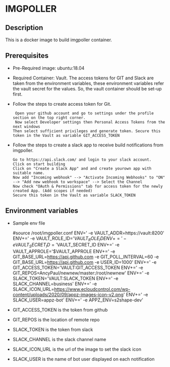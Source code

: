 IMGPOLLER
=========

Description
-------------
This is a docker image to build imgpoller container.

Prerequisites
-------------
- Pre-Required image: ubuntu:18.04
- Required Container: Vault. The access tokens for GIT and Slack are taken from the environment variables, these environment variables refer the vault secret for the values. So, the vault container should be set-up first.
- Follow the steps to create access token for Git.
     
	   Open your github account and go to settings under the profile section on the top right corner.
	   Now select Developer settings then Personal Access Tokens from the next windows
	  Then select sufficient privileges and generate token. Secure this token in the Vault as variable GIT_ACCESS_TOKEN

- Follow the steps to create a slack app to receive build notifications from imgpoller.

      Go to https://api.slack.com/ and login to your slack account. 
	  Click on start building
	  Click on "Create a Slack App" and and create yourown app with suitable name.
	  Now add "Incoming webhook" --> "Activate Incoming Webhooks" to "ON" --> "Add new webhook to workspace" --> Select the Channel
	  Now check "OAuth & Permissions" tab for access token for the newly created App. (Add scopes if needed)
	  Secure this token in the Vault as variable SLACK_TOKEN

Environment variables
------------------------
- Sample env file


    #source /root/imgpoller.conf
    ENV=' -e VAULT_ADDR=https://vault:8200'
    ENV+=' -e VAULT_ROLE_ID='$VAULT_ROLE_ID
    ENV+=' -e VAULT_SECRET_ID='$VAULT_SECRET_ID
    ENV+=' -e VAULT_APPROLE='$VAULT_APPROLE
    ENV+=' -e GIT_BASE_URL=https://api.github.com -e GIT_POLL_INTERVAL=60 -e GIT_BASE_URL=https://api.github.com  -e USER_ID=1000'
    ENV+=' -e GIT_ACCESS_TOKEN='VAULT:GIT_ACCESS_TOKEN
    ENV+=' -e GIT_REPOS=AncyPaul/newnew/master:/root/newnew'
    ENV+=' -e SLACK_TOKEN='VAULT:SLACK_TOKEN
    ENV+=' -e SLACK_CHANNEL=business'
    ENV+=' -e SLACK_ICON_URL=https://www.ecloudcontrol.com/wp-content/uploads/2020/09/appz-images-icon-v2.png'
    ENV+=' -e SLACK_USER=appz-bot'
    ENV+=' -e APPZ_ENV=s2shape-dev'

- GIT_ACCESS_TOKEN is the token from github
- GIT_REPOS is the location of remote repo
- SLACK_TOKEN is the token from slack
- SLACK_CHANNEL is the slack channel name
- SLACK_ICON_URL is the url of the image to set the slack icon
- SLACK_USER is the name of bot user displayed on each notification

